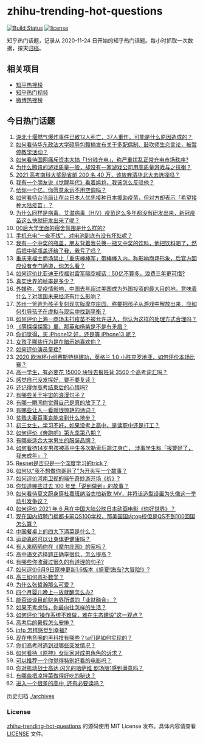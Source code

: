 # zhihu-trending-hot-questions

[![Build Status](https://github.com/justjavac/zhihu-trending-hot-questions/workflows/ci/badge.svg?branch=master)](https://github.com/justjavac/zhihu-trending-hot-questions/actions)
[![license](https://img.shields.io/github/license/justjavac/zhihu-trending-hot-questions)](https://github.com/justjavac/zhihu-trending-hot-questions/blob/master/LICENSE)

知乎热门话题，记录从 2020-11-24 日开始的知乎热门话题。每小时抓取一次数据，按天[归档](./archives)。

## 相关项目

- [知乎热搜榜](https://github.com/justjavac/zhihu-trending-top-search)
- [知乎热门视频](https://github.com/justjavac/zhihu-trending-hot-video)
- [微博热搜榜](https://github.com/justjavac/weibo-trending-hot-search)

## 今日热门话题

<!-- BEGIN -->
<!-- 最后更新时间 Mon Jun 14 2021 02:01:36 GMT+0800 (China Standard Time) -->

1. [湖北十堰燃气爆炸事件已致12人死亡，37人重伤。可能是什么原因造成的？](https://www.zhihu.com/question/464751425)
2. [如何看待华东政法大学硕导包毅楠发布关于多配偶制、鼓吹师生恋言论，被暂停教学活动？](https://www.zhihu.com/question/463918672)
3. [如何看待国网痛斥资本大搞「1分钱充电」，称严重扰乱正常充电市场秩序?](https://www.zhihu.com/question/464766118)
4. [为什么腾讯的游戏质量一般，却没有一家游戏公司用高质量游戏与之抗衡？](https://www.zhihu.com/question/437231835)
5. [2021 高考南科大奖励省前 200 名 40
   万，该放弃清华北大去选择吗？](https://www.zhihu.com/question/464200988)
6. [我有一个朋友说《觉醒年代》看着尴尬，我该怎么反驳他？](https://www.zhihu.com/question/451585351)
7. [给你一个亿，你愿意永远不用空调吗？](https://www.zhihu.com/question/461752259)
8. [如何看待台当局让在台日本人优先接种日本援助疫苗，但对方却表示「希望接种大陆疫苗」？](https://www.zhihu.com/question/464492676)
9. [为什么同样是病毒，艾滋病毒（HIV）疫苗这么多年都没有研发出来，新冠疫苗这么快就研发出来了呢？](https://www.zhihu.com/question/464293186)
10. [00后大学里面的宿舍氛围是什么样的?](https://www.zhihu.com/question/464374285)
11. [手机充电“一夜不拔”，对电池到底有没有坏处呢？](https://www.zhihu.com/question/351666337)
12. [我有一个中奖的瓶盖，朋友背着我兑换一瓶又中奖的饮料，他把饮料喝了，然后把中奖瓶盖还给了我，我亏了吗？](https://www.zhihu.com/question/459981000)
13. [重庆来福士商场禁止「重庆棒棒军」带棒棒入内，称影响商场形象，后官方回应设有专门通道，你怎么看？](https://www.zhihu.com/question/464277644)
14. [如何评价比亚迪王传福对雷军隔空喊话：50亿不算多，浪费三年更可惜?](https://www.zhihu.com/question/464298292)
15. [真实世界的帧率是多少？](https://www.zhihu.com/question/463432278)
16. [外媒称，受疫情影响，中国去年超过美国成为外国投资的最大目的地，意味着什么？对我国未来经济有什么影响？](https://www.zhihu.com/question/457880259)
17. [苏州一爸爸为孩子复刻现实版摩尔庄园，称要把孩子从游戏中解放出来，应如何引导孩子在虚拟与现实中找到平衡？](https://www.zhihu.com/question/464491170)
18. [如何评价上海一商场未打疫苗不被允许进入，你认为这样的处理方式合理吗？](https://www.zhihu.com/question/463818396)
19. [《萌探探探案》里，那英和杨紫是不是有矛盾？](https://www.zhihu.com/question/464554526)
20. [你们觉得，买 iPhone12 好，还是等 iPhone13
    呢？](https://www.zhihu.com/question/426253380)
21. [女孩子哪些行为是在暗示她喜欢你？](https://www.zhihu.com/question/457449556)
22. [如何评价演员童瑶?](https://www.zhihu.com/question/374564039)
23. [2020 欧洲杯小组赛斯特林建功，英格兰 1:0
    小胜克罗地亚，如何评价本场比赛？](https://www.zhihu.com/question/464785707)
24. [高一学生，有必要花 15000 块钱去报班背 3500
    个高考词汇吗？](https://www.zhihu.com/question/460422473)
25. [感觉自己没发挥好，要不要复读？](https://www.zhihu.com/question/464121867)
26. [还记得你高考结束后的心情吗?](https://www.zhihu.com/question/464556915)
27. [有哪些关于宇宙的浪漫句子？](https://www.zhihu.com/question/441262929)
28. [有哪一瞬间你觉得自己是真的放下了？](https://www.zhihu.com/question/462689698)
29. [有哪些让人一看就很惊艳的诗词？](https://www.zhihu.com/question/458249179)
30. [贫贱夫妻百事哀能哀到什么地步？](https://www.zhihu.com/question/363473759)
31. [初三女生，学习不好，如果没考上高中，是读职中还是打工？](https://www.zhihu.com/question/458989163)
32. [如何评价《奔跑吧》第九季第八期？](https://www.zhihu.com/question/464526784)
33. [有哪些适合大学男生的服装品牌？](https://www.zhihu.com/question/282681681)
34. [如何看待14岁男孩被高中生多次勒索后跳江身亡，
    涉事学生称「报警好了，我未成年」？](https://www.zhihu.com/question/464277122)
35. [Resnet是否只是一个深度学习的trick？](https://www.zhihu.com/question/459892388)
36. [如何以“我不想做你哥哥了”为开头写一个故事？](https://www.zhihu.com/question/450075897)
37. [如何评价河南卫视的端午奇妙游开场《祈》?](https://www.zhihu.com/question/464708590)
38. [你知道哪些过去 100 年里「说到做到」的故事？](https://www.zhihu.com/question/464242642)
39. [如何看待莫文蔚身穿杜嘉班纳浴衣拍新歌
    MV，并将该造型设置为头像这一举动引发争议？](https://www.zhihu.com/question/464608586)
40. [如何评价 2021 年 6
    月在中国大陆公映日本动画电影《你好世界》？](https://www.zhihu.com/question/462217412)
41. [现在国内招聘门槛都卡前QS100学校，那美国国内top校但是QS不到100回国怎么算？](https://www.zhihu.com/question/463057342)
42. [中国餐桌上的四大下酒菜是什么？](https://www.zhihu.com/question/462205949)
43. [运动真的可以让身体更健康吗？](https://www.zhihu.com/question/453841541)
44. [有人来晒晒你在《摩尔庄园》的家吗？](https://www.zhihu.com/question/463512086)
45. [高中语文选择题正确率很低，怎么提高？](https://www.zhihu.com/question/268757871)
46. [有哪些你收藏过很久的有道理的句子?](https://www.zhihu.com/question/458504321)
47. [如何评价6月9日原神更新1.6版本《盛夏!海岛?大冒险!》?](https://www.zhihu.com/question/464000878)
48. [高三如何恶补数学？](https://www.zhihu.com/question/27285776)
49. [为什么张哲瀚那么可爱？](https://www.zhihu.com/question/457147181)
50. [四个月婴儿晚上一放就醒怎么办?](https://www.zhihu.com/question/434473712)
51. [能否谈谈目前财务界所谓的「业财融合」？](https://www.zhihu.com/question/276174221)
52. [如果不考虑钱，你最向往怎样的生活？](https://www.zhihu.com/question/463878603)
53. [如何评价“操作系统不难做，难在生态建设”这一观点？](https://www.zhihu.com/question/464418369)
54. [高考后的暑假怎么安排？](https://www.zhihu.com/question/398637488)
55. [infp 怎样感觉到幸福?](https://www.zhihu.com/question/462853839)
56. [现在电竞圈的黑科技有哪些？ta们是如何实现的？](https://www.zhihu.com/question/464083941)
57. [你们高考时遇到过哪些突发情况？](https://www.zhihu.com/question/284637836)
58. [如何看待《原神》女玩家对成男角色的诉求？](https://www.zhihu.com/question/464253913)
59. [可以推荐一个你觉得特别好看的电影吗？](https://www.zhihu.com/question/460500917)
60. [你对机动战士高达 闪光的哈萨维 剧场版1感到满意吗？](https://www.zhihu.com/question/464485964)
61. [有哪些把凉拌菜做得好吃的秘诀？](https://www.zhihu.com/question/327948969)
62. [进入一个很差的高中, 还有必要读吗？](https://www.zhihu.com/question/463427251)

<!-- END -->

历史归档 [./archives](./archives)

### License

[zhihu-trending-hot-questions](https://github.com/justjavac/zhihu-trending-hot-questions)
的源码使用 MIT License 发布。具体内容请查看 [LICENSE](./LICENSE) 文件。
